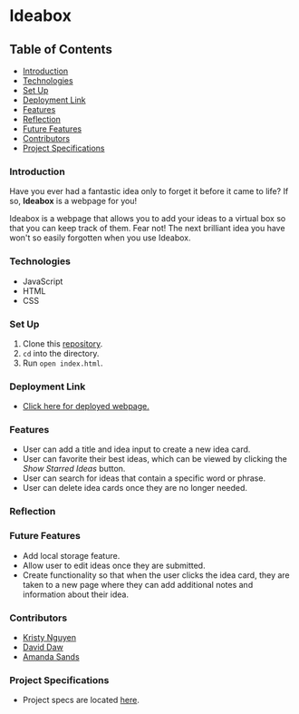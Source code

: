 # Ideabox

## Table of Contents
- [Introduction](#introduction)
- [Technologies](#technologies)
- [Set Up](#set-up)
- [Deployment Link](#deployment-link)
- [Features](#features)
- [Reflection](#reflection)
- [Future Features](#future-features)
- [Contributors](#contributors)
- [Project Specifications](#project-specifications)

### Introduction
Have you ever had a fantastic idea only to forget it before it came to life? If so, **Ideabox** is a webpage for you!

Ideabox is a webpage that allows you to add your ideas to a virtual box so that you can keep track of them. Fear not! The next brilliant idea you have won't so easily forgotten when you use Ideabox.

### Technologies
- JavaScript
- HTML
- CSS

### Set Up
1.  Clone this [repository](git@github.com:davidhdaw/ideabox.git).
2. `cd` into the directory.
3. Run `open index.html`.

### Deployment Link
- [Click here for deployed webpage.](https://davidhdaw.github.io/ideabox/)

### Features
- User can add a title and idea input to create a new idea card.
- User can favorite their best ideas, which can be viewed by clicking the _Show Starred Ideas_ button.
- User can search for ideas that contain a specific word or phrase.
- User can delete idea cards once they are no longer needed.


### Reflection



### Future Features
- Add local storage feature.
- Allow user to edit ideas once they are submitted.
- Create functionality so that when the user clicks the idea card, they are taken to a new page where they can add additional notes and information about their idea.

### Contributors
- [Kristy Nguyen](https://github.com/kpn678)
- [David Daw](https://github.com/davidhdaw)
- [Amanda Sands](https://github.com/irmakerdem)

### Project Specifications
- Project specs are located [here](https://frontend.turing.edu/projects/module-1/ideabox-group-v2.html).

